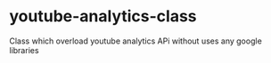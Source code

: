 youtube-analytics-class
=======================

Class which overload youtube analytics APi without uses any google libraries
